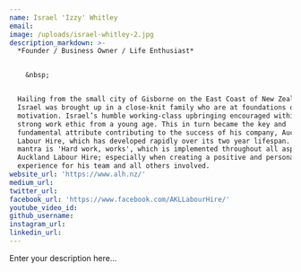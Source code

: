 ```yaml
---
name: Israel 'Izzy' Whitley
email:
image: /uploads/israel-whitley-2.jpg
description_markdown: >-
  *Founder / Business Owner / Life Enthusiast*


    &nbsp;


  Hailing from the small city of Gisborne on the East Coast of New Zealand,
  Israel was brought up in a close-knit family who are at foundations of his
  motivation. Israel’s humble working-class upbringing encouraged within him a
  strong work ethic from a young age. This in turn became the key and
  fundamental attribute contributing to the success of his company, Auckland
  Labour Hire, which has developed rapidly over its two year lifespan. Israel's
  mantra is 'Hard work, works', which is implemented throughout all aspects of
  Auckland Labour Hire; especially when creating a positive and personable
  experience for his team and all others involved.
website_url: 'https://www.alh.nz/'
medium_url:
twitter_url:
facebook_url: 'https://www.facebook.com/AKLLabourHire/'
youtube_video_id:
github_username:
instagram_url:
linkedin_url:
---
```


Enter your description here...
